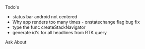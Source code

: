 Todo's
- status bar android not centered
- Why app renders too many times - onstatechange flag bug fix
- type the func createStackNavigator
- generate id's for all headlines from RTK query

Ask About